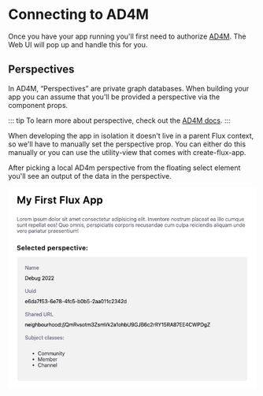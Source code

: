 # Connecting to AD4M

Once you have your app running you'll first need to authorize [AD4M](https://ad4m.dev). The Web UI will pop up and handle this for you.

## Perspectives

In AD4M, “Perspectives” are private graph databases. When building your app you can assume that you'll be provided a perspective via the component props.

::: tip
To learn more about perspective, check out the [AD4M docs](https://docs.ad4m.dev/api.html#class-perspective).
:::

When developing the app in isolation it doesn't live in a parent Flux context, so we'll have to manually set the perspective prop. You can either do this manually or you can use the utility-view that comes with create-flux-app.

After picking a local AD4m perspective from the floating select element you'll see an output of the data in the perspective.

![The first screen](../../assets/blank-app.png)
